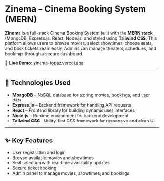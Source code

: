 # Zinema – Cinema Booking System (MERN)

**Zinema** is a full-stack Cinema Booking System built with the **MERN stack** (MongoDB, Express.js, React, Node.js) and styled using **Tailwind CSS**. This platform allows users to browse movies, select showtimes, choose seats, and book tickets seamlessly. Admins can manage theaters, schedules, and bookings through a secure dashboard.

🔗 **Live Demo**: [zinema-topaz.vercel.app](https://zinema-topaz.vercel.app/)

---

## 🔧 Technologies Used

- **MongoDB** – NoSQL database for storing movies, bookings, and user data  
- **Express.js** – Backend framework for handling API requests  
- **React** – Frontend library for building dynamic user interfaces  
- **Node.js** – Runtime environment for backend development  
- **Tailwind CSS** – Utility-first CSS framework for responsive and clean UI  

---

## ✨ Key Features

- User registration and login  
- Browse available movies and showtimes  
- Seat selection with real-time availability updates  
- Secure ticket booking  
- Admin panel to manage movies, showtimes, and bookings  
